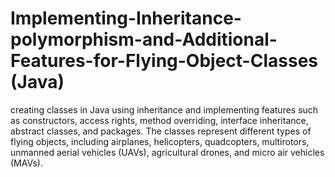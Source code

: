 # Implementing-Inheritance-polymorphism-and-Additional-Features-for-Flying-Object-Classes (Java)
creating classes in Java using inheritance and implementing features such as constructors, access rights, method overriding, interface inheritance, abstract classes, and packages. The classes represent different types of flying objects, including airplanes, helicopters, quadcopters, multirotors, unmanned aerial vehicles (UAVs), agricultural drones, and micro air vehicles (MAVs).

